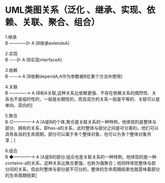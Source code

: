 # UML类图关系（泛化 、继承、实现、依赖、关联、聚合、组合） #

1.继承  
B ————▷ A [B继承extendsA]  

2.实现  
B ----▷ A [B实现interfaceA]  

3.依赖  
B ----→ A [B依赖dependA,A作为参数被B在某个方法中使用]  

4.关联  
B ————→ A [B和A关联,这种关系比依赖更强、不存在依赖关系的偶然性、关系也不是临时性的，一般是长期性的，而且双方的关系一般是平等的、关联可以是单向、双向的]  

5.聚合  
B ◇————→ A [A是B的个体,聚合是关联关系的一种特例，他体现的是整体与部分、拥有的关系，即has-a的关系，此时整体与部分之间是可分离的，他们可以具有各自的生命周期，部分可以属于多个整体对象，也可以为多个整体对象共享；]  

6.组合  
B ◆————→ A [A是B的部分,组合也是关联关系的一种特例，他体现的是一种contains-a的关系，这种关系比聚合更强，也称为强聚合；他同样体现整体与部分间的关系，但此时整体与部分是不可分的，整体的生命周期结束也就意味着部分的生命周期结束]  

